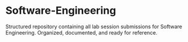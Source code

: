 # Software-Engineering
Structured repository containing all lab session submissions for Software Engineering. Organized, documented, and ready for reference.
